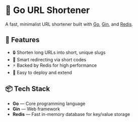 # 🔗 Go URL Shortener

A fast, minimalist URL shortener built with [Go](https://golang.org/), [Gin](https://github.com/gin-gonic/gin), and [Redis](https://redis.io).

## 🚀 Features

- 🔒 Shorten long URLs into short, unique slugs
- 🧠 Smart redirecting via short codes
- ⚡ Backed by Redis for high performance
- 🌱 Easy to deploy and extend

## 📦 Tech Stack

- **Go** — Core programming language
- **Gin** — Web framework
- **Redis** — Fast in-memory database for key/value storage
